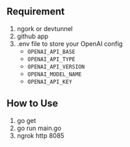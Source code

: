 ## Requirement

1. ngork or devtunnel
2. github app
3. .env file to store your OpenAI config
   - `OPENAI_API_BASE`
   - `OPENAI_API_TYPE`
   - `OPENAI_API_VERSION`
   - `OPENAI_MODEL_NAME`
   - `OPENAI_API_KEY`

## How to Use

1. go get
2. go run main.go
3. ngrok http 8085
